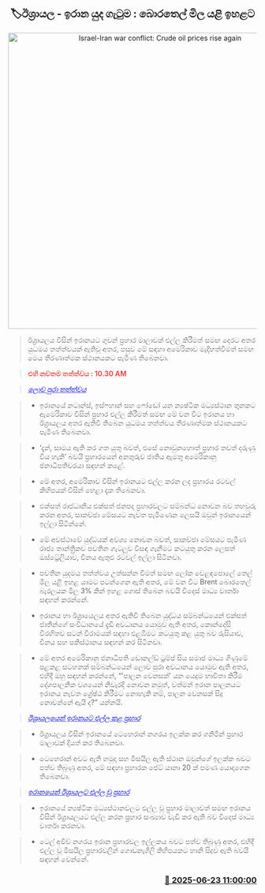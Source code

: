 <p align='center'><b><h2 align='center' title='Israel-Iran war conflict: Crude oil prices rise again'>🏷ඊශ්‍රායල - ඉරාන යුද ගැටුම : බොරතෙල් මිල යළි ඉහළට</h2></b></p>
<p align='center'><img src='https://helakuru.sgp1.cdn.digitaloceanspaces.com/esana/images/lib/iran-israel-1.jpg' width='600' alt='Israel-Iran war conflict: Crude oil prices rise again'></p>

> ඊශ්‍රායලය විසින් ඉරානයට ගුවන් ප්‍රහාර මාලාවක් එල්ල කිරීමත් සමඟ දෙරට අතර යුධමය තත්ත්වයක් ඇතිවූ අතර, පසුව මේ සඳහා අමෙරිකාව මැදිහත්වීමත් සමඟ මෙය තීරණාත්මක ස්ථානයකට පැමිණ තිබෙනවා.

> <span style='color:#e64d4d'><strong>එහි නවතම තත්ත්වය : 10.30 AM</strong></span>

> <span style='color:#4d4de6'><em><strong><u>ලොව පුරා තත්ත්වය</u></strong></em></span>

> * ඉරානයේ නටාන්ස්, ඉස්ෆහාන් සහ ෆෝඩෝ යන න්‍යෂ්ටික මධ්‍යස්ථාන තුනකට ඇමෙරිකාව විසින් ප්‍රහාර එල්ල කිරීමත් සමඟ මේ වන විට ඉරානය හා ඊශ්‍රායලය අතර ඇතිවී තිබෙන යුධමය තත්ත්වය තීරණාත්මක ස්ථානයකට පැමිණ තිබෙනවා.

> * ‘දැන්, සාමය ඇති කර ගත යුතු බවත්, එසේ නොවුනහොත් ප්‍රහාර තවත් දරුණු විය හැකි’ බවයි ප්‍රහාරයෙන් අනතුරුව ජාතිය ඇමතූ ‍අමෙරිකානු ජනාධිපතිවරයා සඳහන් කළේ.

> * ‍මේ අතර, අමෙරිකාව විසින් ඉරානයට එල්ල කරන ලද ප්‍රහාරය රටවල් කිහිපයක් විසින් හෙළා දැක තිබෙනවා. 

> * ‍එක්සත් රාජධානිය එක්සත් ජනපද ප්‍රහාරවලට සම්බන්ධ නොවන බව තහවුරු කරන අතර, සාකච්ඡා මේසයට නැවත පැමිණෙන ලෙසයි ඔවුන් ඉරානයෙන් ඉල්ලා සිටින්නේ.

> * මේ අවස්ථාවේ යුද්ධයක් අවශ්‍ය නොවන බවත්, සාකච්ඡා මේසයට පැමිණ රාජ්‍ය තාන්ත්‍රිකව පවතින ගැටලුව විසඳා ගැනීමට කටයුතු කරන ලෙසත් ඔස්ට්‍රේලියාව, චීනය ඇතුළු රටවල් ඉල්ලා සිටිනවා.

> * පවතින යුදමය තත්ත්වය උත්සන්න වීමත් සමඟ ලෝක වෙළඳපොලේ තෙල් මිල යළි ඉහළ යාමට පටන්ගෙන ඇති අතර, මේ වන විට Brent බො‍රතෙල් බැරලයක මිල 3% කින් ඉහළ ගොස් තිබෙන බවයි විදෙස් මාධ්‍ය වාර්තා සඳහන් කරන්නේ.

> * ඉරානය හා ඊශ්‍රායෙලය අතර ඇතිවී තිබෙන යුද්ධය සම්බන්ධයෙන් එක්සත් ජාතීන්ගේ සංවිධානයේ දැඩි අවධානය යොමුව ඇති අතර, කොන්දේසි විරහිතව සටන් විරාමයක් සඳහා එළඹිමට කටයුතු කළ යුතු බව රුසියාව, චීනය සහ පකිස්ථානය සඳහන් කර සිටිනවා.

> * මේ අතර අමෙරිකානු ජනාධිපති ඩොනල්ඩ් ට්‍රම්ප් සිය සමාජ මාධ්‍ය ගිණුමේ පළකළ සටහනක් සම්බන්ධයෙන් ලොව පුරා අවධානය යොමුව ඇති අතර, එහිදී ඔහු සඳහන් කරන්නේ, “'පාලන වෙනසක්' යන යෙදුම භාවිතා කිරීම දේශපාලනික වශයෙන් නිවැරදි නොවන නමුත්, වත්මන් ඉරාන පාලනයට ඉරානය නැවත ශ්‍රේෂ්ඨ කිරීමට නොහැකි නම්, පාලන වෙනසක් සිදු නොවන්නේ ඇයි ද?” යන්නයි.

> <span style='color:#4d4de6'><em><strong><u>ඊශ්‍රායලයෙන් ඉරානයට එල්ල කළ ප්‍රහාර</u></strong></em></span>

> * ඊශ්‍රායලය විසින් ඉරානයේ ටෙහෙරාන් නගරය ඉලක්ක කර ගනිමින් ප්‍රහාර මාලාවක් දියත් කර තිබෙනවා.

> * ටෙහෙරාන් අවට ඇති හමුදා සහ මිසයිල ඇති ස්ථාන ඔවුන්ගේ ඉලක්ක බවට පත්ව තිබුණු අතර, මේ සඳහා ප්‍රහාරක ජෙට් යානා 20 ක් පමණ යොදාගෙන තිබෙනවා.

> <span style='color:#4d4de6'><em><strong><u>ඉරානයෙන් ඊශ්‍රායලට එල්ල වූ ප්‍රහාර</u></strong></em></span>

> * ඉරානයේ න්‍යෂ්ටික මධ්‍යස්ථානවලට එල්ල වූ ප්‍රහාර මාලාවත් සමඟ ඉරානය විසින් ඊශ්‍රායලයට එල්ල කරන ප්‍රහාර සංඛ්‍යාව වැඩි කර ඇති බව විදෙස් මාධ්‍ය වාර්තා කරනවා.

> * ටෙල් අවිව් නගරය ඉරාන ප්‍රහාරවල ඉල්ලකය බවට පත්ව තිබුණු අතර, එහිදී එල්ල වූ මිසයිල ප්‍රහාරවලින් ගොඩනැගිලි කිහිපයකට හානි සිදුව ඇති බවයි සඳහන් වෙන්නේ.



<h3 align='right'><a href='https://www.helakuru.lk/esana/p/111249/'>📅 2025-06-23 11:00:00</a></h3>

